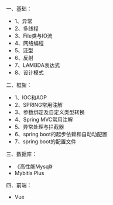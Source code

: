 ﻿一、基础：

- 1、异常
- 2、多线程
- 3、File类与IO流
- 4、网络编程
- 5、泛型
- 6、反射
- 7、LAMBDA表达式
- 8、设计模式


二、框架：

- 1、IOC和AOP
- 2、SPRING常⽤注解
- 3、参数绑定及⾃定义类型转换
- 4、Spring MVC常⽤注解
- 5、异常处理与拦截器
- 6、spring boot的起步依赖和自动动配置
- 7、spring boot的配置文件
	
	
三、数据库：

- 《高性能Mysql》
- Mybitis Plus


四、前端：

- Vue